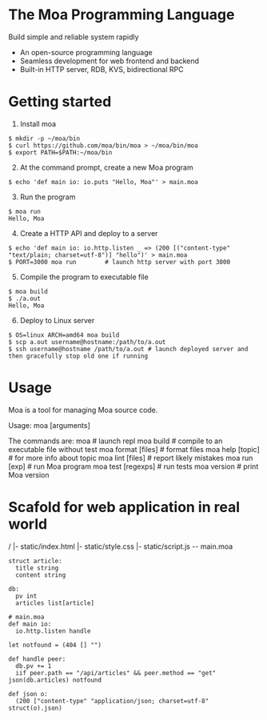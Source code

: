 # The Moa Programming Language
Build simple and reliable system rapidly
- An open-source programming language
- Seamless development for web frontend and backend
- Built-in HTTP server, RDB, KVS, bidirectional RPC



# Getting started

1. Install moa
```
$ mkdir -p ~/moa/bin
$ curl https://github.com/moa/bin/moa > ~/moa/bin/moa
$ export PATH=$PATH:~/moa/bin
```

2. At the command prompt, create a new Moa program
```
$ echo 'def main io: io.puts "Hello, Moa"' > main.moa
```

3. Run the program
```
$ moa run
Hello, Moa
```

4. Create a HTTP API and deploy to a server
```
$ echo 'def main io: io.http.listen _ => (200 [("content-type" "text/plain; charset=utf-8")] "hello")' > main.moa
$ PORT=3000 moa run        # launch http server with port 3000
```

5. Compile the program to executable file
```
$ moa build
$ ./a.out
Hello, Moa
```

6. Deploy to Linux server
```
$ OS=linux ARCH=amd64 moa build
$ scp a.out username@hostname:/path/to/a.out
$ ssh username@hostname /path/to/a.out # launch deployed server and then gracefully stop old one if running
```



# Usage
Moa is a tool for managing Moa source code.

Usage:
  moa <command> [arguments]

The commands are:
  moa                # launch repl
  moa build          # compile to an executable file without test
  moa format [files] # format files
  moa help [topic]   # for more info about topic
  moa lint [files]   # report likely mistakes
  moa run [exp]      # run Moa program
  moa test [regexps] # run tests
  moa version        # print Moa version



# Scafold for web application in real world
/
|- static/index.html
|- static/style.css
|- static/script.js
-- main.moa

```
struct article:
  title string
  content string

db:
  pv int
  articles list[article]

# main.moa
def main io:
  io.http.listen handle

let notfound = (404 [] "")

def handle peer:
  db.pv += 1
  iif peer.path == "/api/articles" && peer.method == "get" json(db.articles) notfound

def json o:
  (200 ["content-type" "application/json; charset=utf-8" struct(o).json)
```
